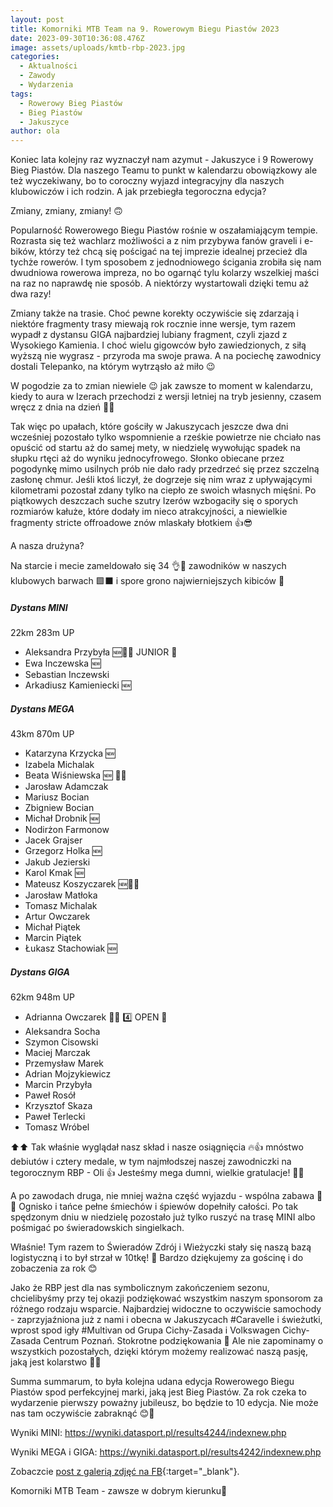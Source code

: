 ```yaml
---
layout: post
title: Komorniki MTB Team na 9. Rowerowym Biegu Piastów 2023
date: 2023-09-30T10:36:08.476Z
image: assets/uploads/kmtb-rbp-2023.jpg
categories:
  - Aktualności
  - Zawody
  - Wydarzenia
tags:
  - Rowerowy Bieg Piastów
  - Bieg Piastów
  - Jakuszyce
author: ola
---
```

Koniec lata kolejny raz wyznaczył nam azymut - Jakuszyce i 9 Rowerowy Bieg Piastów. Dla naszego Teamu to punkt w kalendarzu obowiązkowy ale też wyczekiwany, bo to coroczny wyjazd integracyjny dla naszych klubowiczów i ich rodzin. A jak przebiegła tegoroczna edycja?
<!--more-->

Zmiany, zmiany, zmiany! 🙃

Popularność Rowerowego Biegu Piastów rośnie w oszałamiającym tempie. Rozrasta się też wachlarz możliwości a z nim przybywa fanów graveli i e-bików, którzy też chcą się pościgać na tej imprezie idealnej przecież dla tychże rowerów. I tym sposobem z jednodniowego ścigania zrobiła się nam dwudniowa rowerowa impreza, no bo ogarnąć tylu kolarzy wszelkiej maści na raz no naprawdę nie sposób. A niektórzy wystartowali dzięki temu aż dwa razy!

Zmiany także na trasie. Choć pewne korekty oczywiście się zdarzają i niektóre fragmenty trasy miewają rok rocznie inne wersje, tym razem wypadł z dystansu GIGA najbardziej lubiany fragment, czyli zjazd z Wysokiego Kamienia. I choć wielu gigowców było zawiedzionych, z siłą wyższą nie wygrasz - przyroda ma swoje prawa. A na pociechę zawodnicy dostali Telepanko, na którym wytrząsło aż miło 😉

W pogodzie za to zmian niewiele 😉 jak zawsze to moment w kalendarzu, kiedy to aura w Izerach przechodzi z wersji letniej na tryb jesienny, czasem wręcz z dnia na dzień 🤨🙄 

Tak więc po upałach, które gościły w Jakuszycach jeszcze dwa dni wcześniej pozostało tylko wspomnienie a rześkie powietrze nie chciało nas opuścić od startu aż do samej mety, w niedzielę wywołując spadek na słupku rtęci aż do wyniku jednocyfrowego. Słonko obiecane przez pogodynkę mimo usilnych prób nie dało rady przedrzeć się przez szczelną zasłonę chmur. Jeśli ktoś liczył, że dogrzeje się nim wraz z upływającymi kilometrami pozostał zdany tylko na ciepło ze swoich własnych mięśni. Po piątkowych deszczach suche szutry Izerów wzbogaciły się o sporych rozmiarów kałuże, które dodały im nieco atrakcyjności, a niewielkie fragmenty stricte offroadowe znów mlaskały błotkiem 👍😎

A nasza drużyna? 

Na starcie i mecie zameldowało się 34 👌🤩 zawodników w naszych klubowych barwach 🟩⬛️ i spore grono najwierniejszych kibiców 🫶

##### Dystans MINI

22km 283m UP

* Aleksandra Przybyła 🆕️🥉💪 JUNIOR 🤩
* Ewa Inczewska 🆕️
* Sebastian Inczewski 
* Arkadiusz Kamieniecki 🆕️

##### Dystans MEGA

43km 870m UP

* Katarzyna Krzycka 🆕️
* Izabela Michalak
* Beata Wiśniewska 🆕️ 🥉💪
*  Jarosław Adamczak 
* Mariusz Bocian 
* Zbigniew Bocian 
* Michał Drobnik 🆕️
* Nodirżon Farmonow
* Jacek Grajser
* Grzegorz Holka 🆕️
* Jakub Jezierski 
* Karol Kmak 🆕️
* Mateusz Koszyczarek 🆕️🥉💪
* Jarosław Matłoka 
* Tomasz Michalak 
* Artur Owczarek
* Michał Piątek 
* Marcin Piątek 
* Łukasz Stachowiak 🆕️

##### Dystans GIGA

62km 948m UP

* Adrianna Owczarek 🥈💪 4️⃣ OPEN 🥳
* Aleksandra Socha 
* Szymon Cisowski 
* Maciej Marczak 
* Przemysław Marek 
* Adrian Mojzykiewicz
* Marcin Przybyła 
* Paweł Rosół
* Krzysztof Skaza 
* Paweł Terlecki 
* Tomasz Wróbel 

⬆️⬆️ Tak właśnie wyglądał nasz skład i nasze osiągnięcia 🔥👍 mnóstwo debiutów i cztery medale, w tym najmłodszej naszej zawodniczki na tegorocznym RBP - Oli 👍 Jesteśmy mega dumni, wielkie gratulacje! 👏👏

A po zawodach druga, nie mniej ważna część wyjazdu - wspólna zabawa 🥳😎 Ognisko i tańce pełne śmiechów i śpiewów dopełniły całości. Po tak spędzonym dniu w niedzielę pozostało już tylko ruszyć na trasę MINI albo pośmigać po świeradowskich singielkach.

Właśnie! Tym razem to Świeradów Zdrój i Wieżyczki  stały się naszą bazą logistyczną i to był strzał w 10tkę! 🎯 Bardzo dziękujemy za gościnę i do zobaczenia za rok 😊

Jako że RBP jest dla nas symbolicznym zakończeniem sezonu, chcielibyśmy przy tej okazji podziękować wszystkim naszym sponsorom za różnego rodzaju wsparcie. Najbardziej widoczne to oczywiście samochody - zaprzyjaźniona już z nami i obecna w Jakuszycach #Caravelle i świeżutki, wprost spod igły #Multivan od Grupa Cichy-Zasada i Volkswagen Cichy-Zasada Centrum Poznań. Stokrotne podziękowania 🙏 Ale nie zapominamy o wszystkich pozostałych, dzięki którym możemy realizować naszą pasję, jaką jest kolarstwo 💚🖤

Summa summarum, to była kolejna udana edycja   Rowerowego Biegu Piastów spod perfekcyjnej marki, jaką jest Bieg Piastów. Za rok czeka to wydarzenie pierwszy poważny jubileusz, bo będzie to 10 edycja. Nie może nas tam oczywiście zabraknąć 😊🤗

Wyniki MINI: <https://wyniki.datasport.pl/results4244/indexnew.php>

Wyniki MEGA i GIGA: <https://wyniki.datasport.pl/results4242/indexnew.php>

Zobaczcie [post z galerią zdjęć na FB](https://www.facebook.com/Komorniki.MTB/posts/pfbid024qULBZrduBDkK4gB7veEeUAnNVC5PtffmuUy52P2ztC8bUM8QherUtpbRMhFWd1ml){:target="_blank"}.

Komorniki MTB Team - zawsze w dobrym kierunku🙂 